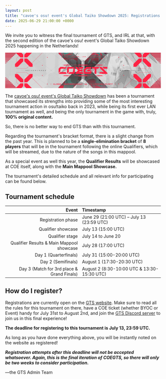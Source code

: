 ```yaml
---
layout: post
title: "cavoe's osu! event's Global Taiko Showdown 2025: Registrations Now Open!"
date: 2025-06-29 21:00:00 +0000
---
```


We invite you to witness the final tournament of GTS, and IRL at that, with the second edition of the cavoe's osu! event's Global Taiko Showdown 2025 happening in the Netherlands!

![](/wiki/shared/news/2025-06-29-cavoes-osu-events-global-taiko-showdown-2025-registrations-now-open/banner.png)

The [cavoe's osu! event's Global Taiko Showdown](https://gratiaproductions.com/coegts/home) has been a tournament that showcased its strengths into providing some of the most interesting tournament action in osu!taiko back in 2023, while being its first ever LAN tournament as well, and being the only tournament in the game with, truly, **100% original content.**

So, there is no better way to end GTS than with this tournament.

Regarding the tournament's bracket format, there is a slight change from the past year. This is planned to be a **single-elimination bracket** of **8 players** that will be in the tournament following the online Qualifiers, which will be streamed, due to the nature of the songs in this mappool.

As a special event as well this year, the **Qualifier Results** will be showcased at COE itself, along with the **Main Mappool Showcase.** 

The tournament's detailed schedule and all relevant info for participating can be found below.

## Tournament schedule

| Event | Timestamp |
| --: | :-- |
| Registration phase | June 29 (21:00 UTC) – July 13 (23:59 UTC) |
| Qualifier showcase | July 13 (15:00 UTC) |
| Qualifier stage | July 14 to June 20 |
| Qualifier Results & Main Mappool showcase | July 28 (17:00 UTC) |
| Day 1 (Quarterfinals) | July 31 (15:00-20:00 UTC) |
| Day 2 (Semifinals) | August 1 (17:30-20:30 UTC) |
| Day 3 (Match for 3rd place & Grand Finals) | August 2 (8:30-10:00 UTC & 13:30-15:30 UTC) |

## How do I register?

Registrations are currently open on the [GTS website](https://gratiaproductions.com/coegts/home). Make sure to read all the rules for this tournament on there, have a COE ticket (whether BYOC or Event) handy for July 31st to August 2nd, and join the [GTS Discord server](https://discord.com/invite/3mGC3HB) to join us in this final experience!

**The deadline for registering to this tournament is July 13, 23:59 UTC.**

As long as you have done everything above, you will be instantly noted on the website as registered!

***Registration attempts after this deadline will not be accepted whatsoever. Again, this is the final iteration of COEGTS, so there will only be two weeks to consider participation.***

—the GTS Admin Team
